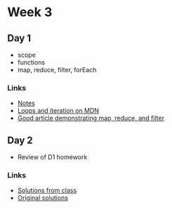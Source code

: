 # Week 3

## Day 1

* scope
* functions
* map, reduce, filter, forEach

### Links

* [Notes](notes/w3d1.md)
* [Loops and iteration on MDN](https://developer.mozilla.org/en-US/docs/Web/JavaScript/Guide/Loops_and_iteration)
* [Good article demonstrating map, reduce, and filter](https://medium.com/poka-techblog/simplify-your-javascript-use-map-reduce-and-filter-bd02c593cc2d)

## Day 2

* Review of D1 homework

### Links

* [Solutions from class](solutions/lab-d1--class-solutions)
* [Original solutions](solutions/lab-d1--original-solutions)
